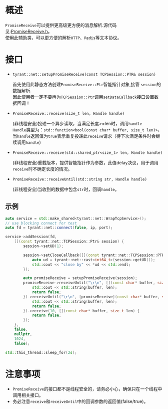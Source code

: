 # 概述
`PromiseReceive`可以提供更高级更方便的消息解析.源代码见:[PromiseReceive.h](https://github.com/tyrantZhao/tyrantnet/blob/master/src/tyrantnet/net/PromiseReceive.h)。</br>
使用此辅助类，可以更方便的解析`HTTP`、`Redis`等文本协议。

# 接口

- `tyrant::net::setupPromiseReceive(const TCPSession::PTR& session)`

    首先使用此静态方法创建`PromiseReceive::Ptr`智能指针对象,接管 `session`的数据解析.</br>
    因此使用者一定不要再为`TCPSession::Ptr`调用`setDataCallback`接口设置数据回调！

- `PromiseReceive::receive(size_t len, Handle handle)`

    (非线程安全)投递一个异步读取，当满足长度>=len时，调用`handle`</br>
    `Handle`类型为：`std::function<bool(const char* buffer, size_t len)>`，当`handle`返回值为`true`表示重复投递此`receive`请求（待下次满足条件时会继续调用`handle`)

- `PromiseReceive::receive(std::shared_ptr<size_t> len, Handle handle)`

    (非线程安全)重载版本，提供智能指针作为参数，此值delay决议，用于调用`receive`时不确定长度的情况。

- `PromiseReceive::receiveUntil(std::string str, Handle handle)`

    (非线程安全)当收到的数据中包含`str`时，回调`handle`。

## 示例
```C++
auto service = std::make_shared<tyrant::net::WrapTcpService>();
// use blocking connect for test
auto fd = tyrant::net::connect(false, ip, port);

service->addSession(fd,
    [](const tyrant::net::TCPSession::Ptr& session) {
        session->setUD(1);

        session->setCloseCallback([](const tyrant::net::TCPSession::PTR& session) {
            auto ud = tyrant::net::cast<int64_t>(session->getUD());
            std::cout << "close by" << *ud << std::endl;
        });

        auto promiseReceive = setupPromiseReceive(session);
        promiseReceive->receiveUntil("\r\n", [](const char* buffer, size_t len) {
            std::cout << std::string(buffer, len);
            return false;
        })->receiveUntil("\r\n", [promiseReceive](const char* buffer, size_t len) {
            std::cout << std::string(buffer, len);
            return false;
        })->receive(10, [](const char* buffer, size_t len) {
            return false;
        });
    },
    false,
    nullptr,
    1024,
    false);

std::this_thread::sleep_for(2s);
```

# 注意事项
- `PromiseReceive`的接口都不是线程安全的，请务必小心，确保只在一个线程中调用相关接口。</br>
- 务必注意`receive`和`receiveUntil`中的回调参数的返回值(false/true)。
